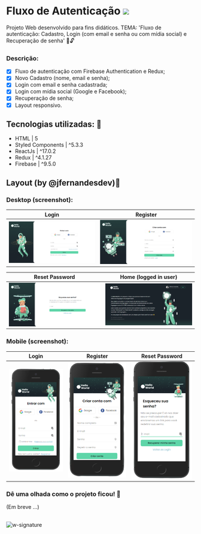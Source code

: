 # Fluxo de Autenticação <img src='https://appmasters.io/static/firebase-logo-c24b6b9c0fcd84c7b258879880472660.png' width='27px' />

Projeto Web desenvolvido para fins didáticos. TEMA: 'Fluxo de autenticação: Cadastro, Login (com email e senha ou com mídia social) e Recuperação de senha' 🔐🔓

### Descrição:

- [x] Fluxo de autenticação com Firebase Authentication e Redux;
- [x] Novo Cadastro (nome, email e senha);
- [x] Login com email e senha cadastrada;
- [x] Login com mídia social (Google e Facebook);
- [x] Recuperação de senha;
- [x] Layout responsivo.

## Tecnologias utilizadas: 🚀

- HTML | 5
- Styled Components | ^5.3.3
- ReactJs | ^17.0.2
- Redux | ^4.1.27
- Firebase | ^9.5.0

## Layout (by @jfernandesdev)🤩

### Desktop (screenshot):

| Login                                                                                                                                    | Register                                                                                                                                    |
| ---------------------------------------------------------------------------------------------------------------------------------------- | ------------------------------------------------------------------------------------------------------------------------------------------- |
| <img src="https://github.com/jfernandesdev/react-firebase-auth/blob/6e18ff299451f20fd2813fa3b5bc84d5dcce0317/public/layout/login.png" /> | <img src="https://github.com/jfernandesdev/react-firebase-auth/blob/6e18ff299451f20fd2813fa3b5bc84d5dcce0317/public/layout/register.png" /> |

| Reset Password                                                                                                                                    | Home (logged in user)                                                                                                                   |
| ------------------------------------------------------------------------------------------------------------------------------------------------- | --------------------------------------------------------------------------------------------------------------------------------------- |
| <img src="https://github.com/jfernandesdev/react-firebase-auth/blob/6e18ff299451f20fd2813fa3b5bc84d5dcce0317/public/layout/reset-password.png" /> | <img src="https://github.com/jfernandesdev/react-firebase-auth/blob/6e18ff299451f20fd2813fa3b5bc84d5dcce0317/public/layout/home.png" /> |

### Mobile (screenshot):

| Login                                                                                                                                                         | Register                                                                                                                                                         | Reset Password                                                                                                                                                         |
| ------------------------------------------------------------------------------------------------------------------------------------------------------------- | ---------------------------------------------------------------------------------------------------------------------------------------------------------------- | ---------------------------------------------------------------------------------------------------------------------------------------------------------------------- |
| <img src="https://github.com/jfernandesdev/react-firebase-auth/blob/f1abb7c32a8d00a192b2d289d4c21d75d38f0fda/public/layout/login-mobile.png" width='300px' /> | <img src="https://github.com/jfernandesdev/react-firebase-auth/blob/f1abb7c32a8d00a192b2d289d4c21d75d38f0fda/public/layout/register-mobile.png" width='300px' /> | <img src="https://github.com/jfernandesdev/react-firebase-auth/blob/f1abb7c32a8d00a192b2d289d4c21d75d38f0fda/public/layout/reset-password-mobile.png" width='300px' /> |

### Dê uma olhada como o projeto ficou! 👀

(Em breve ...)

<br>

<img src="https://i.ibb.co/n1SbQZw/w-signature.png" alt="w-signature" border="0" width='300px' />
